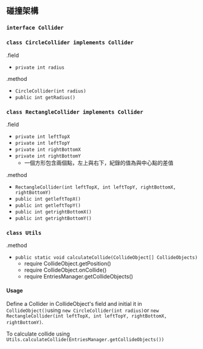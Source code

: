 ## 碰撞架構
### `interface Collider`

### `class CircleCollider implements Collider`

.field
- `private int radius`

.method
- `CircleCollider(int radius)`
- `public int getRadius()`

### `class RectangleCollider implements Collider`

.field
- `private int leftTopX`
- `private int leftTopY`
- `private int rightBottomX`
- `private int rightBottomY`
	- 一個方形包含兩個點，左上與右下，紀錄的值為與中心點的差值

.method
- `RectangleCollider(int leftTopX, int leftTopY, rightBottomX, rightBottomY)`
- `public int getleftTopX()`
- `public int getleftTopY()`
- `public int getrightBottomX()`
- `public int getrightBottomY()`

### `class Utils`


.method
- `public static void calculateCollide(CollideObject[] CollideObjects)`
	- require CollideObject.getPosition()
	- require CollideObject.onCollide()
	- require EntriesManager.getCollideObjects()

#### Usage
Define a Collider in CollideObject's field and initial it in `CollideObject()`using `new CircleCollider(int radius)`or `new RectangleCollider(int leftTopX, int leftTopY, rightBottomX, rightBottomY)`.

To calculate collide using `Utils.calculateCollide(EntriesManager.getCollideObjects())`
